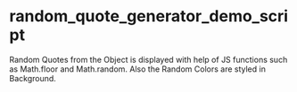 # random_quote_generator_demo_script

Random Quotes from the Object is displayed with help of JS functions such as Math.floor and Math.random. Also the Random Colors are styled in Background.

